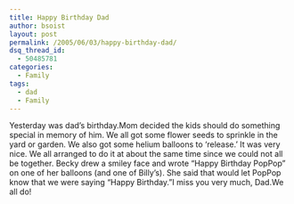 ```yaml
---
title: Happy Birthday Dad
author: bsoist
layout: post
permalink: /2005/06/03/happy-birthday-dad/
dsq_thread_id:
  - 50485781
categories:
  - Family
tags:
  - dad
  - Family
---
```

Yesterday was dad&#8217;s birthday.Mom decided the kids should do something special in memory of him. We all got some flower seeds to sprinkle in the yard or garden. We also got some helium balloons to &#8216;release.&#8217; It was very nice. We all arranged to do it at about the same time since we could not all be together. Becky drew a smiley face and wrote &#8220;Happy Birthday PopPop&#8221; on one of her balloons (and one of Billy&#8217;s). She said that would let PopPop know that we were saying &#8220;Happy Birthday.&#8221;I miss you very much, Dad.We all do!